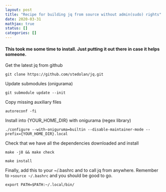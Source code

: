 ```yaml
---
layout: post
title: "Recipe for building jq from source without admin(sudo) rights"
date: 2020-03-31
mathjax: true
status: []
categories: []
---
```



#### This took me some time to install. Just putting it out there in case it helps someone.

Get the latest jq from github

`git clone https://github.com/stedolan/jq.git`

Update submodules (onigurama)

`git submodule update --init`

Copy missing auxiliary files

`autoreconf -fi`

Install into {YOUR_HOME_DIR} with onigurama (regex library)

`./configure --with-oniguruma=builtin --disable-maintainer-mode --prefix={YOUR_HOME_DIR}.local`

Check that we have all the dependencies downloaded and install

`make -j8 && make check` 

`make install`

Finally, add this to your ~/.bashrc and to call jq from anywhere. Remember
to `>source ~/.bashrc` and you should be good to go.

`export PATH=$PATH:~/.local/bin/`
